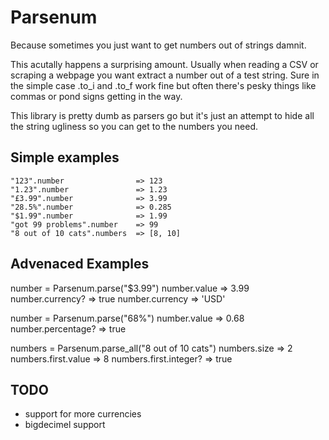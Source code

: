 Parsenum
========

Because sometimes you just want to get numbers out of strings damnit.

This acutally happens a surprising amount. Usually when reading a CSV or scraping a webpage you want extract a number out of a test string. Sure in the simple case .to_i and .to_f work fine but often there's pesky things like commas or pond signs getting in the way.

This library is pretty dumb as parsers go but it's just an attempt to hide all the string ugliness so you can get to the numbers you need.


Simple examples
---------------

    "123".number                => 123
    "1.23".number               => 1.23
    "£3.99".number              => 3.99
    "28.5%".number              => 0.285
    "$1.99".number              => 1.99
    "got 99 problems".number    => 99
    "8 out of 10 cats".numbers  => [8, 10]


Advenaced Examples
------------------

  number = Parsenum.parse("$3.99")
  number.value      => 3.99
  number.currency?  => true
  number.currency   => 'USD'

  number = Parsenum.parse("68%")
  number.value        => 0.68
  number.percentage?  => true

  numbers = Parsenum.parse_all("8 out of 10 cats")
  numbers.size               => 2
  numbers.first.value        => 8
  numbers.first.integer?     => true


TODO
----

- support for more currencies
- bigdecimel support